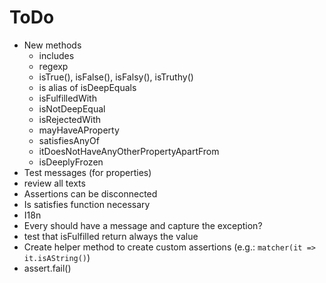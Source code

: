 # ToDo

* New methods
  * includes
  * regexp
  * isTrue(), isFalse(), isFalsy(), isTruthy()
  * is alias of isDeepEquals
  * isFulfilledWith
  * isNotDeepEqual
  * isRejectedWith
  * mayHaveAProperty
  * satisfiesAnyOf
  * itDoesNotHaveAnyOtherPropertyApartFrom
  * isDeeplyFrozen
* Test messages (for properties)
* review all texts
* Assertions can be disconnected
* Is satisfies function necessary
* I18n
* Every should have a message and capture the exception?
* test that isFulfilled return always the value
* Create helper method to create custom assertions (e.g.: `matcher(it => it.isAString()`)
* assert.fail()
